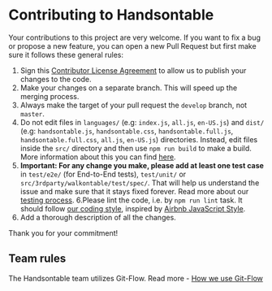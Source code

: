 # Contributing to Handsontable

Your contributions to this project are very welcome. If you want to fix a bug or propose a new feature, you can open a new Pull Request but first make sure it follows these general rules:

1. Sign this [Contributor License Agreement](https://goo.gl/forms/yuutGuN0RjsikVpM2) to allow us to publish your changes to the code.
2. Make your changes on a separate branch. This will speed up the merging process.
3. Always make the target of your pull request the `develop` branch, not `master`.
4. Do not edit files in `languages/` (e.g: `index.js`, `all.js`, `en-US.js`) and `dist/` (e.g: `handsontable.js`, `handsontable.css`, `handsontable.full.js`, `handsontable.full.css`, `all.js`, `en-US.js`) directories. Instead, edit files inside the `src/` directory and then use `npm run build` to make a build. More information about this you can find [here](https://docs.handsontable.com/tutorial-custom-build.html).
5. **Important: For any change you make, please add at least one test case** in `test/e2e/` (for End-to-End tests), `test/unit/` or `src/3rdparty/walkontable/test/spec/`. That will help us understand the issue and make sure that it stays fixed forever. Read more about our [testing process](http://docs.handsontable.com/tutorial-testing.html).
6.Please lint the code, i.e. by `npm run lint` task. It should follow [our coding style](https://github.com/handsontable/handsontable/blob/master/.eslintrc), inspired by [Airbnb JavaScript Style](https://github.com/airbnb/javascript).
7. Add a thorough description of all the changes.

Thank you for your commitment!

## Team rules

The Handsontable team utilizes Git-Flow. Read more - [How we use Git-Flow](https://github.com/handsontable/handsontable/wiki/How-we-use-Git-Flow)
